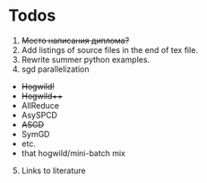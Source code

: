 Todos
=======
1. ~~Место написания диплома?~~
2. Add listings of source files in the end of tex file.
3. Rewrite summer python examples.
4. sgd parallelization
  * ~~Hogwild!~~
  * ~~Hogwild++~~
  * AllReduce
  * AsySPCD
  * ~~ASGD~~
  * SymGD
  * etc.
  * that hogwild/mini-batch mix
5. Links to literature

